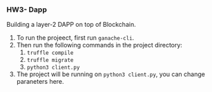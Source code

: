 ### HW3- Dapp

Building a layer-2 DAPP on top of Blockchain.

1. To run the projeect, first run `ganache-cli`.
2. Then run the following commands in the project directory: 
    1. `truffle compile`
    2. `truffle migrate`
    3. `python3 client.py`
3. The project will be running on `python3 client.py`, you can change paraneters here.
